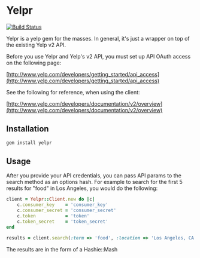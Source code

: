 Yelpr
===========

[![Build Status](https://secure.travis-ci.org/justinbeltran/yelpr.png)](http://travis-ci.org/justinbeltran/yelpr)

Yelpr is a yelp gem for the masses.  In general, it's just a wrapper on top of the existing Yelp v2 API.

Before you use Yelpr and Yelp's v2 API, you must set up API OAuth access on the following page:

[http://www.yelp.com/developers/getting_started/api_access](http://www.yelp.com/developers/getting_started/api_access)

See the following for reference, when using the client:

[http://www.yelp.com/developers/documentation/v2/overview](http://www.yelp.com/developers/documentation/v2/overview)

Installation
------------
```bash
gem install yelpr
```

Usage
------------

After you provide your API credentials, you can pass API params to
the search method as an options hash.  For example to search for the first 5 results for
"food" in Los Angeles, you would do the following:

```ruby
client = Yelpr::Client.new do |c|
	c.consumer_key    = 'consumer_key'
	c.consumer_secret = 'consumer_secret'
	c.token           = 'token'
	c.token_secret    = 'token_secret'
end

results = client.search(:term => 'food', :location => 'Los Angeles, CA', :limit => 5)
```

The results are in the form of a Hashie::Mash

